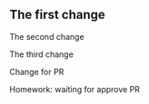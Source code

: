 ## The first change

The second change

The third change

Change for PR

Homework: waiting for approve PR